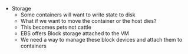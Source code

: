 * Storage
    * Some containers will want to write state to disk
    * What if we want to move the container or the host dies?
    * This becomes pets not cattle
    * EBS offers Block storage attached to the VM
    * We need a way to manage these block devices and attach them to containers